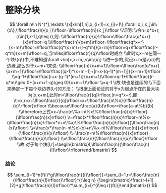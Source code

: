 # 整除分块

$$
\forall n\in N^{*},\exists \{x|x\in[1,n],x_{i+1}=x_{i}+1\},\forall x_i,x_j\in\{x\},\lfloor\frac{n}{x_i}\rfloor=\lfloor\frac{n}{x_j}\rfloor
\\证明:
\\令n=q*x+r,(r\in[1,x-1],q\leq r),则:
\\\lfloor\frac{n}{x}\rfloor=\lfloor\frac{q*x+r}{x}\rfloor=q
\\\lfloor\frac{n}{x+m}\rfloor=\lfloor\frac{q*x+r}{x+m}\rfloor=\lfloor\frac{q*(x+m)+(r-q*m)}{x+m}\rfloor=q+\lfloor\frac{r-q*m}{x+m}\rfloor=q,当m\leq\lfloor\frac{r}{q}\rfloor时成立
\\此时x,x+m在同一个块\{q\}中,不难知道\forall v\in[x,x+m],v\in\{q\}
\\进一步的,假设x+m是\{q\}的边缘,那么对于x+m+1来说:
\\\lfloor\frac{n}{x+m+1}\rfloor=\lfloor\frac{q*x+r}{x+m+1}\rfloor=\lfloor\frac{(q-1)*(x+m+1)+[r+x-(q-1)*(m+1)]}{x+m+1}\rfloor
\\=q-1+\lfloor\frac{r+x-(q-1)*(m+1)}{x+m+1}\rfloor=q-1+\lfloor\frac{(r-q*m)\geq 0+(x+m+1-q)\geq 0}{x+m+1}\rfloor
\\=q-1
\\故:块也是连续的
\\下面来确定一下每个块边界[l,r]的方法：
\\根据上面论证的对于x为起点所在的最大块为[x,x+m],此时m=\lfloor\frac{r}{q}\rfloor,(n=q*x+r),即:
\\l=x,r=x+\lfloor\frac{r}{q}\rfloor=x+\lfloor\frac{n\%x}{\lfloor\frac{n}{x}\rfloor}\rfloor
\\\because\lfloor\frac{a}{b}\rfloor=\frac{a-a\%b}{b}
\\\therefore上式=x+\frac{n\%x-n\%x\%\lfloor\frac{n}{x}\rfloor}{\lfloor\frac{n}{x}\rfloor}
\\=\frac{x*\lfloor\frac{n}{x}\rfloor+n\%x-(\lfloor\frac{n}{x}\rfloor*x+n\%x)\%\lfloor\frac{n}{x}\rfloor}{\lfloor\frac{n}{x}\rfloor}
\\=\frac{x*\frac{n-n\%x}{x}+n\%x-n\%\lfloor\frac{n}{x}\rfloor}{\lfloor\frac{n}{x}\rfloor}
\\=\frac{n-n\%\lfloor\frac{n}{x}\rfloor}{\lfloor\frac{n}{x}\rfloor}
\\=\lfloor\frac{n}{\lfloor\frac{n}{x}\rfloor}\rfloor
\\故:对于每个块[l,r]=\begin{bmatrix}l,\lfloor\frac{n}{\lfloor\frac{n}{l}\rfloor}\rfloor\end{bmatrix}
$$

### 结论

$$
\sum_{i=1}^n{f(i)*g(\lfloor\frac{n}{i}\rfloor)}=\sum_{l=1,r=\lfloor\frac{n}{\lfloor\frac{n}{l}\rfloor}\rfloor}^{r\leq n} {\begin{bmatrix}\frac{r-l+1}{2}*g(\lfloor\frac{n}{l}\rfloor)*\sum_{i=l}^{i\leq r}{f(i)}\end{bmatrix}}
$$

